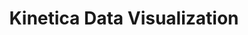 ---
description: 数据浏览器，有重力、弹簧、碰撞等物理效果。高水平。
layout: post
results:
- primaryGenreName: Productivity
  version: '1.0.0'
  formattedPrice: 免费
  genreIds:
  - '6007'
  - '6000'
  artworkUrl60: http://is3.mzstatic.com/image/thumb/Purple6/v4/3f/ea/3a/3fea3a82-9cf3-b771-d67b-d23871c9b1ab/source/60x60bb.jpg
  minimumOsVersion: '6.0'
  appletvScreenshotUrls: &a []
  sellerName: Jeff Rzeszotarski
  supportedDevices:
  - iPad2Wifi
  - iPad23G
  - iPadThirdGen
  - iPadThirdGen4G
  - iPadFourthGen
  - iPadFourthGen4G
  - iPadMini
  - iPadMini4G
  genres:
  - 效率
  - 商务
  currentVersionReleaseDate: '2015-04-21T07:00:00Z'
  trackName: Kinetica Data Visualization
  isVppDeviceBasedLicensingEnabled: true
  description: 'Kinetica is an app for exploring data on your iPad. Instead
    of forcing you to use a boring old spreadsheet, Kinetica lets you see,
    touch, sift, and play with your data in a physical environment. Each row
    of data becomes a circle that responds to your touches and interactions.
    Want a chart? Pick two columns from your table and then magnetically graph
    them. Want to filter some data? Grab a sifter and drag it across your
    data, picking up the points you don''t want as you go.


    Kinetica started out as a research project studying how we can help people
    understand information using tablet computers. In developing and testing
    it, we''ve had users exploring models of cars trying to find the vehicle
    for them, understanding deep trends in data about the Titanic shipwreck,
    and exploring census data to learn about the neighborhoods of Pittsburgh.


    Features:

    - Magnet charts that pull data to their proper places.

    - Interactive sifters that tangibly filter points.

    - Lenses that expose hidden trends in the data.

    - Tools for grouping, coloring, and sizing points.

    - Mix and match techniques to investigate more than 5 dimensions on one
    iPad screen.

    - Save and share discoveries with friends.

    - Load any Excel XLS, CSV, and TSV table of data'
  price: 0
  trackId: 848508872
  releaseDate: '2015-04-21T07:00:00Z'
  advisories: *a
  screenshotUrls: *a
  artistViewUrl: https://itunes.apple.com/cn/developer/jeff-rzeszotarski/id848508875?uo=4
  primaryGenreId: 6007
  kind: software
  fileSizeBytes: '4609138'
  bundleId: com.getkinetica.Kinetica
  trackContentRating: 4+
  trackCensoredName: Kinetica Data Visualization
  contentAdvisoryRating: 4+
  isGameCenterEnabled: false
  artistName: Jeff Rzeszotarski
  languageCodesISO2A:
  - EN
  features: *a
  wrapperType: software
  artworkUrl512: http://is3.mzstatic.com/image/thumb/Purple6/v4/3f/ea/3a/3fea3a82-9cf3-b771-d67b-d23871c9b1ab/source/512x512bb.jpg
  artworkUrl100: http://is3.mzstatic.com/image/thumb/Purple6/v4/3f/ea/3a/3fea3a82-9cf3-b771-d67b-d23871c9b1ab/source/100x100bb.jpg
  trackViewUrl: https://geo.itunes.apple.com/cn/app/kinetica-data-visualization/id848508872?mt=8&uo=4
  artistId: 848508875
  currency: CNY
  ipadScreenshotUrls:
  - http://a1.mzstatic.com/us/r30/Purple4/v4/d3/b9/5b/d3b95b0c-fc26-8db3-8b63-3deaf3192e23/screen480x480.jpeg
  - http://a5.mzstatic.com/us/r30/Purple6/v4/a1/3e/9c/a13e9cad-7a28-084d-b3b7-06ec739e64b0/screen480x480.jpeg
  - http://a4.mzstatic.com/us/r30/Purple/v4/99/e4/4f/99e44fc9-b253-1d3b-7a3f-de76f62710ba/screen480x480.jpeg
category: 效率
tags: tag1
resultCount: 1
title: Kinetica Data Visualization

---